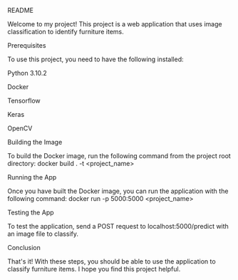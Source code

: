 README

Welcome to my project! This project is a web application that uses image classification to identify furniture items. 


Prerequisites

To use this project, you need to have the following installed: 



Python 3.10.2

Docker

Tensorflow

Keras

OpenCV


Building the Image

To build the Docker image, run the following command from the project root directory: docker build . -t <project_name>


Running the App

Once you have built the Docker image, you can run the application with the following command: docker run -p 5000:5000 <project_name>


Testing the App

To test the application, send a POST request to localhost:5000/predict with an image file to classify.


Conclusion

That's it! With these steps, you should be able to use the application to classify furniture items. I hope you find this project helpful.
